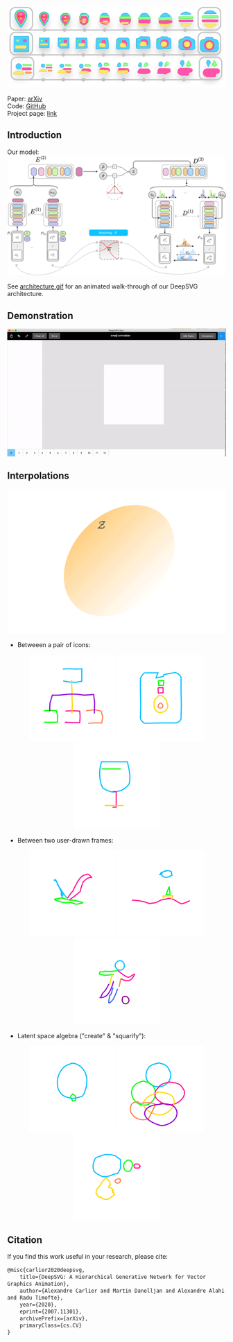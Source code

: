 ![pull_figure](imgs/pull_figure.png)

Paper: [arXiv](https://arxiv.org/abs/2007.11301) <br />
Code: [GitHub](https://github.com/alexandre01/deepsvg) <br />
Project page: [link](https://alexandre01.github.io/deepsvg)

## Introduction
Our model:
![architecture](imgs/architecture.png)

See [architecture.gif](imgs/architecture.gif) for an animated walk-through of our DeepSVG architecture.

## Demonstration
![gui](imgs/gui.gif)

## Interpolations
![latent_space](imgs/latent_space.gif)

- Betweeen a pair of icons:
<p align="center">
    <img alt="1765_47599" src="imgs/interpolations/1765_47599.gif">
    <img alt="8251_102098" src="imgs/interpolations/8251_102098.gif">
    <img alt="43800_93247" src="imgs/interpolations/43800_93247.gif">
</p>


- Between two user-drawn frames:
<p align="center">
    <img alt="bird" src="imgs/animations/bird.gif">
    <img alt="ship" src="imgs/animations/ship.gif">
    <img alt="foot" src="imgs/animations/foot.gif">
</p>


- Latent space algebra ("create" & "squarify"):
<p align="center">
    <img alt="baloon" src="imgs/latent_ops/baloon.gif">
    <img alt="bubbles" src="imgs/latent_ops/bubbles.gif">
    <img alt="drill" src="imgs/latent_ops/drill.gif">
</p>

## Citation
If you find this work useful in your research, please cite:
```
@misc{carlier2020deepsvg,
    title={DeepSVG: A Hierarchical Generative Network for Vector Graphics Animation},
    author={Alexandre Carlier and Martin Danelljan and Alexandre Alahi and Radu Timofte},
    year={2020},
    eprint={2007.11301},
    archivePrefix={arXiv},
    primaryClass={cs.CV}
}
```
